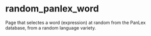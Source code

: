 # random_panlex_word
Page that selectes a word (expression) at random from the PanLex database, from a random language variety.
